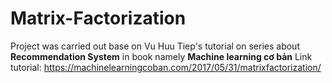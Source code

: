 # Matrix-Factorization
Project was carried out base on Vu Huu Tiep's tutorial on series about **Recommendation System** in book namely **Machine learning cơ bản**
Link tutorial: https://machinelearningcoban.com/2017/05/31/matrixfactorization/

